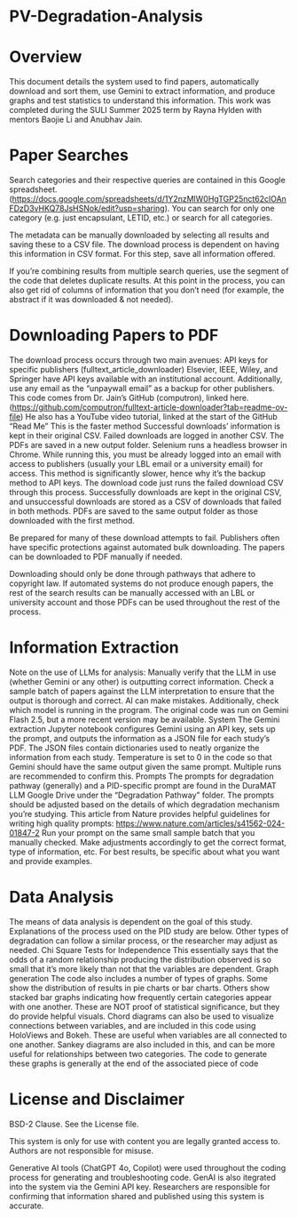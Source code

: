 # PV-Degradation-Analysis

# Overview
This document details the system used to find papers, automatically download and sort them, use Gemini to extract information, and produce graphs and test statistics to understand this information. This work was completed during the SULI Summer 2025 term by Rayna Hylden with mentors Baojie Li and Anubhav Jain. 

# Paper Searches
Search categories and their respective queries are contained in this Google spreadsheet. (https://docs.google.com/spreadsheets/d/1Y2nzMlW0HgTGP25nct62clOAnFDzD3vHKQ78JsHSNok/edit?usp=sharing). You can search for only one category (e.g. just encapsulant, LETID, etc.) or search for all categories.   

The metadata can be manually downloaded by selecting all results and saving these to a CSV file. The download process is dependent on having this information in CSV format. For this step, save all information offered.

If you’re combining results from multiple search queries, use the segment of the code that deletes duplicate results. At this point in the process, you can also get rid of columns of information that you don’t need (for example, the abstract if it was downloaded & not needed). 

# Downloading Papers to PDF

The download process occurs through two main avenues: 
API keys for specific publishers (fulltext_article_downloader)
Elsevier, IEEE, Wiley, and Springer have API keys available with an institutional account. Additionally, use any email as the “unpaywall email” as a backup for other publishers.
This code comes from Dr. Jain’s GitHub (computron), linked here. (https://github.com/computron/fulltext-article-downloader?tab=readme-ov-file) He also has a YouTube video tutorial, linked at the start of the GitHub “Read Me” 
This is the faster method
Successful downloads’ information is kept in their original CSV. Failed downloads are logged in another CSV. 
The PDFs are saved in a new output folder.
Selenium runs a headless browser in Chrome. While running this, you must be already logged into an email with access to publishers (usually your LBL email or a university email) for access.
This method is significantly slower, hence why it’s the backup method to API keys.
The download code just runs the failed download CSV through this process. Successfully downloads are kept in the original CSV, and unsuccessful downloads are stored as a CSV of downloads that failed in both methods.
PDFs are saved to the same output folder as those downloaded with the first method. 

Be prepared for many of these download attempts to fail. Publishers often have specific protections against automated bulk downloading. The papers can be downloaded to PDF manually if needed. 

Downloading should only be done through pathways that adhere to copyright law. If automated systems do not produce enough papers, the rest of the search results can be manually accessed with an LBL or university account and those PDFs can be used throughout the rest of the process.

# Information Extraction

Note on the use of LLMs for analysis:
Manually verify that the LLM in use (whether Gemini or any other) is outputting correct information. Check a sample batch of papers against the LLM interpretation to ensure that the output is thorough and correct. AI can make mistakes. 
Additionally, check which model is running in the program. The original code was run on Gemini Flash 2.5, but a more recent version may be available. 
System
The Gemini extraction Jupyter notebook configures Gemini using an API key, sets up the prompt, and outputs the information as a JSON file for each study’s PDF. The JSON files contain dictionaries used to neatly organize the information from each study. 
Temperature is set to 0 in the code so that Gemini should have the same output given the same prompt. Multiple runs are recommended to confirm this. 
Prompts
The prompts for degradation pathway (generally) and a PID-specific prompt are found in the DuraMAT LLM Google Drive under the “Degradation Pathway” folder. The prompts should be adjusted based on the details of which degradation mechanism you’re studying.
This article from Nature provides helpful guidelines for writing high quality prompts: https://www.nature.com/articles/s41562-024-01847-2 
Run your prompt on the same small sample batch that you manually checked. Make adjustments accordingly to get the correct format, type of information, etc. For best results, be specific about what you want and provide examples. 

# Data Analysis

The means of data analysis is dependent on the goal of this study. Explanations of the process used on the PID study are below. Other types of degradation can follow a similar process, or the researcher may adjust as needed. 
Chi Square Tests for Independence
This essentially says that the odds of a random relationship producing the distribution observed is so small that it’s more likely than not that the variables are dependent.
Graph generation
The code also includes a number of types of graphs. Some show the distribution of results in pie charts or bar charts. Others show stacked bar graphs indicating how frequently certain categories appear with one another. These are NOT proof of statistical significance, but they do provide helpful visuals. 
Chord diagrams can also be used to visualize connections between variables, and are included in this code using HoloViews and Bokeh. These are useful when variables are all connected to one another. 
Sankey diagrams are also included in this, and can be more useful for relationships between two categories. 
The code to generate these graphs is generally at the end of the associated piece of code

# License and Disclaimer

BSD-2 Clause. See the License file. 

This system is only for use with content you are legally granted access to. Authors are not responsible for misuse. 

Generative AI tools (ChatGPT 4o, Copilot) were used throughout the coding process for generating and troubleshooting code. GenAI is also itegrated into the system via the Gemini API key. Researchers are responsible for confirming that information shared and published using this system is accurate. 
